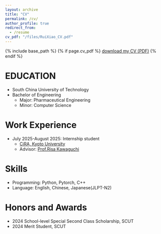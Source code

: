 ```yaml
---
layout: archive
title: "CV"
permalink: /cv/
author_profile: true
redirect_from:
  - /resume
cv_pdf: "/files/RuiXiao_CV.pdf"
---
```


{% include base_path %}
{% if page.cv_pdf %}
[download my CV (PDF)](https://RuiXiao46.github.io/files/RuiXiao_CV.pdf)
{% endif %}

EDUCATION
======
* South China University of Technology
* Bachelor of Engineering
  * Major: Pharmaceutical Engineering
  * Minor: Computer Science

Work Experience
======
* July 2025-August 2025: Internship student
  * [CiRA, Kyoto University](https://www.cira.kyoto-u.ac.jp/)
  * Advisor: [Prof.Risa Kawaguchi](https://sites.google.com/site/cawatchm/) 
  
Skills
======
* Programming: Python, Pytorch, C++
* Language: English, Chinese, Japanese(JLPT-N2)

  
  
Honors and Awards
======
* 2024 School-level Special Second Class Scholarship, SCUT
* 2024 Merit Student, SCUT

